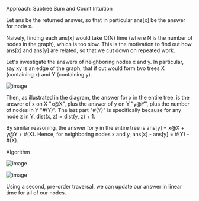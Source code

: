 Approach: Subtree Sum and Count
Intuition

Let ans be the returned answer, so that in particular ans[x] be the answer for node x.

Naively, finding each ans[x] would take O(N) time (where N is the number of nodes in the graph), which is too slow. This is the motivation to find out how ans[x] and ans[y] are related, so that we cut down on repeated work.

Let's investigate the answers of neighboring nodes x and y. In particular, say xy is an edge of the graph, that if cut would form two trees X (containing x) and Y (containing y).

![image](https://user-images.githubusercontent.com/75989468/177782034-08c4633b-9f0b-460c-b75b-e3d00f04fb16.png)

Then, as illustrated in the diagram, the answer for x in the entire tree, is the answer of x on X "x@X", plus the answer of y on Y "y@Y", plus the number of nodes in Y "#(Y)". The last part "#(Y)" is specifically because for any node z in Y, dist(x, z) = dist(y, z) + 1.

By similar reasoning, the answer for y in the entire tree is ans[y] = x@X + y@Y + #(X). Hence, for neighboring nodes x and y, ans[x] - ans[y] = #(Y) - #(X).

Algorithm

![image](https://user-images.githubusercontent.com/75989468/177782433-79055ca1-ce13-4e48-8087-c0cf640a0234.png)


![image](https://user-images.githubusercontent.com/75989468/177782542-9bed1d26-5873-4c3d-8a6c-36b1bce538fc.png)

Using a second, pre-order traversal, we can update our answer in linear time for all of our nodes.
